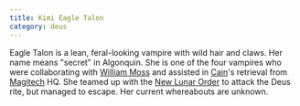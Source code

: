 ```yaml
---
title: Kimi Eagle Talon
category: deus
---
```

Eagle Talon is a lean, feral-looking vampire with wild hair and claws. Her name means &quot;secret&quot; in Algonquin. She is one of the four vampires who were collaborating with [William Moss](npc-moss) and assisted in [Cain](npc-cain)'s retrieval from [Magitech](org-magitech) HQ. She teamed up with the [New Lunar Order](org-luna) to attack the Deus rite, but managed to escape. Her current whereabouts are unknown.
